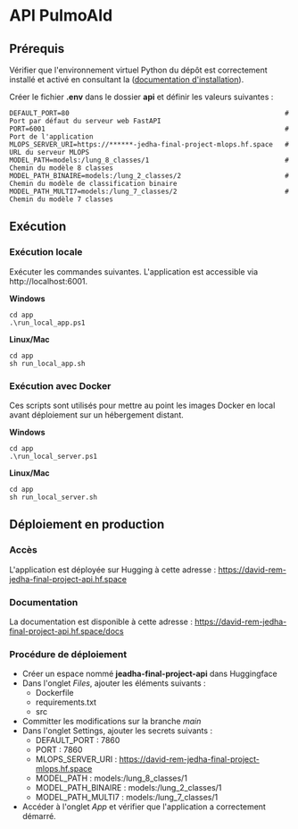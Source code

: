 
# API PulmoAId

## Prérequis

Vérifier que l'environnement virtuel Python du dépôt est correctement installé et activé en consultant la ([documentation d'installation](../README.md#installation)).

Créer le fichier **.env** dans le dossier **api** et définir les valeurs suivantes :

```
DEFAULT_PORT=80                                                      # Port par défaut du serveur web FastAPI
PORT=6001                                                            # Port de l'application
MLOPS_SERVER_URI=https://******-jedha-final-project-mlops.hf.space   # URL du serveur MLOPS
MODEL_PATH=models:/lung_8_classes/1                                  # Chemin du modèle 8 classes
MODEL_PATH_BINAIRE=models:/lung_2_classes/2                          # Chemin du modèle de classification binaire
MODEL_PATH_MULTI7=models:/lung_7_classes/2                           # Chemin du modèle 7 classes
```

## Exécution

### Exécution locale

Exécuter les commandes suivantes. L'application est accessible via http://localhost:6001.

**Windows**

```
cd app
.\run_local_app.ps1
```

**Linux/Mac**

```
cd app
sh run_local_app.sh
```

### Exécution avec Docker

Ces scripts sont utilisés pour mettre au point les images Docker en local avant déploiement sur un hébergement distant.

**Windows**

```
cd app
.\run_local_server.ps1
```

**Linux/Mac**

```
cd app
sh run_local_server.sh
```

## Déploiement en production

### Accès

L'application est déployée sur Hugging à cette adresse : https://david-rem-jedha-final-project-api.hf.space

### Documentation

La documentation est disponible à cette adresse : https://david-rem-jedha-final-project-api.hf.space/docs

### Procédure de déploiement

- Créer un espace nommé **jeadha-final-project-api** dans Huggingface
- Dans l'onglet *Files*, ajouter les éléments suivants :
  - Dockerfile
  - requirements.txt
  - src
- Committer les modifications sur la branche *main*
- Dans l'onglet Settings, ajouter les secrets suivants :
  - DEFAULT_PORT : 7860
  - PORT : 7860
  - MLOPS_SERVER_URI : https://david-rem-jedha-final-project-mlops.hf.space
  - MODEL_PATH : models:/lung_8_classes/1
  - MODEL_PATH_BINAIRE : models:/lung_2_classes/1
  - MODEL_PATH_MULTI7 : models:/lung_7_classes/1
- Accéder à l'onglet *App* et vérifier que l'application a correctement démarré.